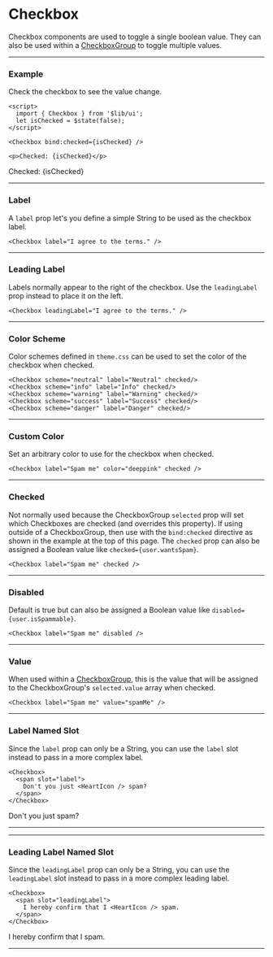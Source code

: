 <script>
	import { Checkbox } from '$lib/ui';
  import Tables from './Tables.svelte';
  import { Heart } from 'lucide-svelte';

  let name = '';
  let isChecked = $state(false);
  let wantsSpam = $state(false);
</script>

# Checkbox

Checkbox components are used to toggle a single boolean value. They can also be used within a [CheckboxGroup](/checkbox-group) to toggle
multiple values.

---

### Example

Check the checkbox to see the value change.

```svelte
<script>
  import { Checkbox } from '$lib/ui';
  let isChecked = $state(false);
</script>

<Checkbox bind:checked={isChecked} />

<p>Checked: {isChecked}</p>
```
<Checkbox 
  bind:checked={isChecked}
/>

<p>Checked: {isChecked}</p>


---

### Label

A `label` prop let's you define a simple String to be used as the checkbox label.

```svelte
<Checkbox label="I agree to the terms." />
```
<Checkbox label="I agree to the terms." />

---

### Leading Label

Labels normally appear to the right of the checkbox. Use the `leadingLabel` prop instead to place it on the left.

```svelte
<Checkbox leadingLabel="I agree to the terms." />
```
<Checkbox leadingLabel="I agree to the terms." />

---

### Color Scheme

Color schemes defined in `theme.css` can be used to set the color of the checkbox when checked.

```svelte
<Checkbox scheme="neutral" label="Neutral" checked/>
<Checkbox scheme="info" label="Info" checked/>
<Checkbox scheme="warning" label="Warning" checked/>
<Checkbox scheme="success" label="Success" checked/>
<Checkbox scheme="danger" label="Danger" checked/>
```
<div class="flex flex-col gap-2">
  <Checkbox scheme="neutral" label="Neutral" checked/>
  <Checkbox scheme="info" label="Info" checked/>
  <Checkbox scheme="warning" label="Warning" checked/>
  <Checkbox scheme="success" label="Success" checked/>
  <Checkbox scheme="danger" label="Danger" checked/>
</div>

---

### Custom Color

Set an arbitrary color to use for the checkbox when checked.

```svelte
<Checkbox label="Spam me" color="deeppink" checked />
```
<Checkbox label="Spam me" color="deeppink" checked />

---

### Checked

Not normally used because the CheckboxGroup `selected` prop will set which Checkboxes are checked (and overrides this
property). If using outside of a CheckboxGroup, then use with the `bind:checked` directive as shown in the example at
the top of this page. The `checked` prop can also be assigned a Boolean value like `checked={user.wantsSpam}`.

```svelte
<Checkbox label="Spam me" checked />
```
<Checkbox label="Spam me" checked />

---

### Disabled

Default is true but can also be assigned a Boolean value like `disabled={user.isSpammable}`.

```svelte
<Checkbox label="Spam me" disabled />
```
<Checkbox label="Spam me" disabled />

---

### Value

When used within a [CheckboxGroup](/checkbox-group), this is the value that will be assigned to the CheckboxGroup's
`selected.value` array when checked.

```svelte
<Checkbox label="Spam me" value="spamMe" />
```
<Checkbox label="Spam me" value="spamMe" />

---

### Label Named Slot

Since the `label` prop can only be a String, you can use the `label` slot instead to pass in a more complex label.

```svelte
<Checkbox>
  <span slot="label">
    Don't you just <HeartIcon /> spam?
  </span>
</Checkbox>
```
<Checkbox>
  <span class="flex items-center gap-1" slot="label">Don't you just <Heart size={18} /> spam?</span>
</Checkbox>

---


---

### Leading Label Named Slot

Since the `leadingLabel` prop can only be a String, you can use the `leadingLabel` slot instead to pass in a more
complex leading label.

```svelte
<Checkbox>
  <span slot="leadingLabel">
    I hereby confirm that I <HeartIcon /> spam.
  </span>
</Checkbox>
```
<Checkbox>
  <span class="flex items-center gap-1" slot="leadingLabel">I hereby confirm that I <Heart size={18} /> spam.</span>
</Checkbox>

---

<Tables />